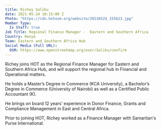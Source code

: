 ```yaml
---
title: Richey Saliku
date: 2021-05-24 10:15:00 Z
Photo: "https://cdn.hotosm.org/website/20210524_155623.jpg"
Member Type:
  Is Staff: true
Job Title: Regional Finance Manager -  Eastern and Southern Africa
Country: Kenya
Team: Eastern and Southern Africa Hub
Social Media (Full URL):
  OSM: https://www.openstreetmap.org/user/Saliku/confirm
---
```


Richey joins HOT as the Regional Finance Manager for Eastern and Southern Africa Hub, and will support the regional hub in Financial and Operational matters.

He holds a Master’s Degree in Commerce (KCA University), a Bachelor’s Degree in Commerce (University of Nairobi) as well as a Certified Public Accountant (K).

He brings on board 12 years’ experience in Donor Finance, Grants and Compliance Management in East and Central Africa.

Prior to joining HOT, Richey worked as a Finance Manager with Samaritan's Purse International. 